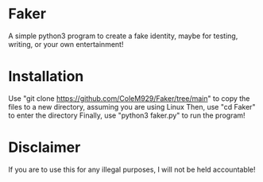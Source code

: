 # Faker
A simple python3 program to create a fake identity, maybe for testing, writing, or your own entertainment!
# Installation
Use "git clone https://github.com/ColeM929/Faker/tree/main" to copy the files to a new directory, assuming you are using Linux
Then, use "cd Faker" to enter the directory
Finally, use "python3 faker.py" to run the program!
# Disclaimer
If you are to use this for any illegal purposes, I will not be held accountable!
